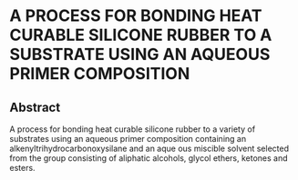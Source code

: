 # A PROCESS FOR BONDING HEAT CURABLE SILICONE RUBBER TO A SUBSTRATE USING AN AQUEOUS PRIMER COMPOSITION

## Abstract
A process for bonding heat curable silicone rubber to a variety of substrates using an aqueous primer composition containing an alkenyltrihydrocarbonoxysilane and an aque ous miscible solvent selected from the group consisting of aliphatic alcohols, glycol ethers, ketones and esters.